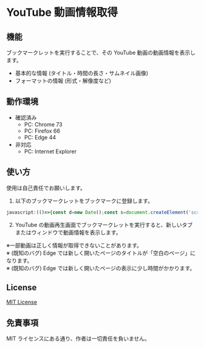 # YouTube 動画情報取得

## 機能

ブックマークレットを実行することで、その YouTube 動画の動画情報を表示します。

- 基本的な情報 (タイトル・時間の長さ・サムネイル画像)
- フォーマットの情報 (形式・解像度など)

## 動作環境

- 確認済み
	- PC: Chrome 73
	- PC: Firefox 66
	- PC: Edge 44
- 非対応
	- PC: Internet Explorer

## 使い方

使用は自己責任でお願いします。

1. 以下のブックマークレットをブックマークに登録します。
```javascript
javascript:(()=>{const d=new Date();const s=document.createElement('script');s.src='https://kerupani129s.github.io/youtube-video-info-getter/display.js?'+[d.getFullYear(),d.getMonth()+1,d.getDate(),d.getHours(),d.getMinutes(),d.getSeconds()].map((x,i)=>(''+x).padStart(i?2:4,'0')).join('');document.head.appendChild(s);})();
```
2. YouTube の動画再生画面でブックマークレットを実行すると、新しいタブまたはウィンドウで動画情報を表示します。

※一部動画は正しく情報が取得できないことがあります。  
※ (既知のバグ) Edge では新しく開いたページのタイトルが「空白のページ」になります。  
※ (既知のバグ) Edge では新しく開いたページの表示に少し時間がかかります。

## License

[MIT License](/LICENSE)

## 免責事項

MIT ライセンスにある通り、作者は一切責任を負いません。
